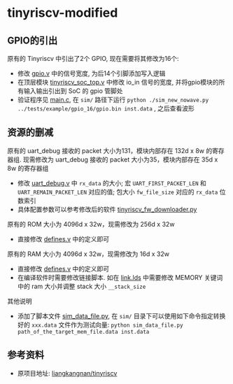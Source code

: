 # tinyriscv-modified

## GPIO的引出
原有的 Tinyriscv 中引出了2个 GPIO, 现在需要将其修改为16个:
- 修改 [gpio.v](./rtl/perips/gpio.v) 中的信号宽度, 为后14个引脚添加写入逻辑
- 在顶层模块 [tinyriscv_soc_top.v](./rtl/soc/tinyriscv_soc_top.v) 中修改 io_in 信号的宽度, 并将gpio模块的所有输入输出引出到 SoC 的 gpio 管脚处
- 验证程序见 [main.c](./tests/example/gpio_16/main.c), 在 `sim/` 路径下运行 `python ./sim_new_nowave.py ../tests/example/gpio_16/gpio.bin inst.data` , 之后查看波形

## 资源的删减
原有的 uart_debug 接收的 packet 大小为131，模块内部存在 132d x 8w 的寄存器组. 现需修改为 uart_debug 接收的 packet 大小为35，模块内部存在 35d x 8w 的寄存器组
- 修改 [uart_debug.v](./rtl/debug/uart_debug.v) 中 `rx_data` 的大小; 宏 `UART_FIRST_PACKET_LEN` 和 `UART_REMAIN_PACKET_LEN` 对应的值; 包大小 `fw_file_size` 对应的 `rx_data` 位数索引
- 具体配置参数可以参考修改后的软件 [tinyriscv_fw_downloader.py](./tools/inst/tinyriscv_fw_downloader.py)

原有的 ROM 大小为 4096d x 32w，现需修改为 256d x 32w
- 直接修改 [defines.v](./rtl/core/defines.v) 中的定义即可

原有的 RAM 大小为 4096d x 32w，现需修改为 16d x 32w
- 直接修改 [defines.v](./rtl/core/defines.v) 中的定义即可
- 在编译软件时需要修改链接脚本. 如在 [link.lds](./tests/example/link.lds) 中需要修改 MEMORY 关键词中的 ram 大小并调整 stack 大小 `__stack_size`

其他说明
- 添加了脚本文件 [sim_data_file.py](./sim/sim_data_file.py), 在 `sim/` 目录下可以使用如下命令指定转换好的 `xxx.data` 文件作为测试向量: `python sim_data_file.py path_of_the_target_mem_file.data inst.data`

## 参考资料
- 原项目地址: [liangkangnan/tinyriscv](https://gitee.com/liangkangnan/tinyriscv)